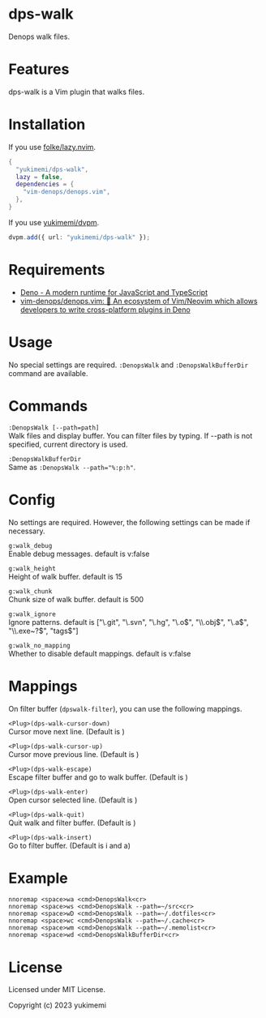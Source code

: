 # dps-walk

Denops walk files.

# Features 

dps-walk is a Vim plugin that walks files.

# Installation 

If you use [folke/lazy.nvim](https://github.com/folke/lazy.nvim).

```lua
{
  "yukimemi/dps-walk",
  lazy = false,
  dependencies = {
    "vim-denops/denops.vim",
  },
}
```

If you use [yukimemi/dvpm](https://github.com/yukimemi/dvpm).

```typescript
dvpm.add({ url: "yukimemi/dps-walk" });
```

# Requirements 

- [Deno - A modern runtime for JavaScript and TypeScript](https://deno.land/)
- [vim-denops/denops.vim: 🐜 An ecosystem of Vim/Neovim which allows developers to write cross-platform plugins in Deno](https://github.com/vim-denops/denops.vim)
# Usage 

No special settings are required.
`:DenopsWalk` and `:DenopsWalkBufferDir` command are available.

# Commands 

`:DenopsWalk [--path=path]`                                      
Walk files and display buffer.
You can filter files by typing.
If --path is not specified, current directory is used.

`:DenopsWalkBufferDir`                                  
Same as `:DenopsWalk --path="%:p:h"`.

# Config 

No settings are required. However, the following settings can be made if necessary.

`g:walk_debug`                                                  
Enable debug messages.
default is v:false

`g:walk_height`                                                
Height of walk buffer.
default is 15

`g:walk_chunk`                                                  
Chunk size of walk buffer.
default is 500

`g:walk_ignore`                                                
Ignore patterns.
default is ["\\.git", "\\.svn", "\\.hg", "\\.o$", "\\.obj$", "\\.a$", "\\.exe~?$", "tags$"]

`g:walk_no_mapping`                                        
Whether to disable default mappings.
default is v:false

# Mappings 

On filter buffer (`dpswalk-filter`), you can use the following mappings.

`<Plug>(dps-walk-cursor-down)`                    
Cursor move next line. (Default is <C-j>)

`<Plug>(dps-walk-cursor-up)`                        
Cursor move previous line. (Default is <C-k>)

`<Plug>(dps-walk-escape)`                              
Escape filter buffer and go to walk buffer. (Default is <ESC>)

`<Plug>(dps-walk-enter)`                                
Open cursor selected line. (Default is <CR>)

`<Plug>(dps-walk-quit)`                                  
Quit walk and filter buffer. (Default is <ESC>)

`<Plug>(dps-walk-insert)`                              
Go to filter buffer. (Default is i and a)

# Example 

```vim
nnoremap <space>wa <cmd>DenopsWalk<cr>
nnoremap <space>ws <cmd>DenopsWalk --path=~/src<cr>
nnoremap <space>wD <cmd>DenopsWalk --path=~/.dotfiles<cr>
nnoremap <space>wc <cmd>DenopsWalk --path=~/.cache<cr>
nnoremap <space>wm <cmd>DenopsWalk --path=~/.memolist<cr>
nnoremap <space>wd <cmd>DenopsWalkBufferDir<cr>
```

# License 

Licensed under MIT License.

Copyright (c) 2023 yukimemi

